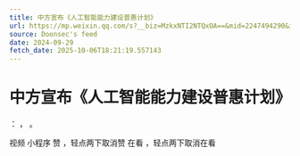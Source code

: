 ```yaml
---
title: 中方宣布《人工智能能力建设普惠计划》
url: https://mp.weixin.qq.com/s?__biz=MzkxNTI2NTQxOA==&mid=2247494290&idx=4&sn=d5c7c9cdae2dce6f9f9b51324cf3a8c4
source: Doonsec's feed
date: 2024-09-29
fetch_date: 2025-10-06T18:21:19.557143
---
```


# 中方宣布《人工智能能力建设普惠计划》

：
，
。

视频
小程序
赞
，轻点两下取消赞
在看
，轻点两下取消在看